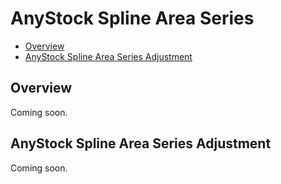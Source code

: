 # AnyStock Spline Area Series

* [Overview](#overview)
* [AnyStock Spline Area Series Adjustment](#anystock_spline_area_series_adjustment)

## Overview

Coming soon.

## AnyStock Spline Area Series Adjustment

Coming soon.
